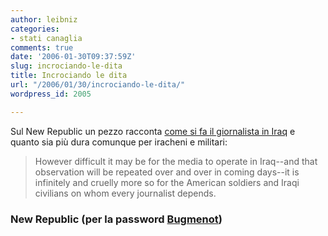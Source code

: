 ```yaml
---
author: leibniz
categories:
- stati canaglia
comments: true
date: '2006-01-30T09:37:59Z'
slug: incrociando-le-dita
title: Incrociando le dita
url: "/2006/01/30/incrociando-le-dita/"
wordpress_id: 2005

---
```

Sul New Republic un pezzo racconta [come si fa il giornalista in Iraq](http://www.tnr.com/doc.mhtml?i=w060130&s=kaplan013006) e quanto sia più dura comunque per iracheni e militari:


> However difficult it may be for the media to operate in Iraq--and that observation will be repeated over and over in coming days--it is infinitely and cruelly more so for the American soldiers and Iraqi civilians on whom every journalist depends.




### New Republic (per la password [Bugmenot](http://www.bugmenot.com/))
